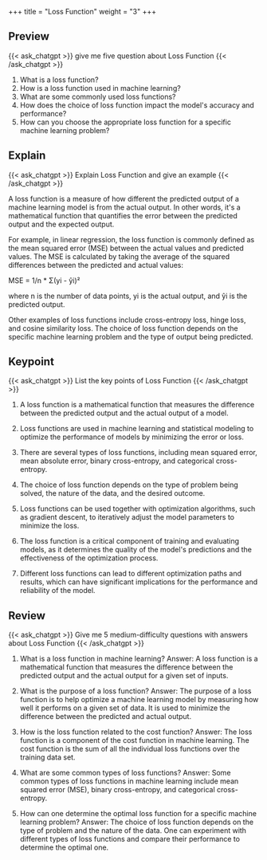 +++
title = "Loss Function"
weight = "3"
+++
## Preview
{{< ask_chatgpt >}}
give me five question about Loss Function
{{< /ask_chatgpt >}}

1. What is a loss function?
2. How is a loss function used in machine learning?
3. What are some commonly used loss functions?
4. How does the choice of loss function impact the model's accuracy and performance?
5. How can you choose the appropriate loss function for a specific machine learning problem?   

## Explain
{{< ask_chatgpt >}}
Explain Loss Function and give an example
{{< /ask_chatgpt >}}

A loss function is a measure of how different the predicted output of a machine learning model is from the actual output. In other words, it's a mathematical function that quantifies the error between the predicted output and the expected output.

For example, in linear regression, the loss function is commonly defined as the mean squared error (MSE) between the actual values and predicted values. The MSE is calculated by taking the average of the squared differences between the predicted and actual values:

MSE = 1/n * Σ(yi - ŷi)² 

where n is the number of data points, yi is the actual output, and ŷi is the predicted output.

Other examples of loss functions include cross-entropy loss, hinge loss, and cosine similarity loss. The choice of loss function depends on the specific machine learning problem and the type of output being predicted.   

## Keypoint
{{< ask_chatgpt >}}
List the key points of Loss Function
{{< /ask_chatgpt >}}

1. A loss function is a mathematical function that measures the difference between the predicted output and the actual output of a model.

2. Loss functions are used in machine learning and statistical modeling to optimize the performance of models by minimizing the error or loss.

3. There are several types of loss functions, including mean squared error, mean absolute error, binary cross-entropy, and categorical cross-entropy.

4. The choice of loss function depends on the type of problem being solved, the nature of the data, and the desired outcome.

5. Loss functions can be used together with optimization algorithms, such as gradient descent, to iteratively adjust the model parameters to minimize the loss.

6. The loss function is a critical component of training and evaluating models, as it determines the quality of the model's predictions and the effectiveness of the optimization process.

7. Different loss functions can lead to different optimization paths and results, which can have significant implications for the performance and reliability of the model.   

## Review
{{< ask_chatgpt >}}
Give me 5 medium-difficulty questions with answers about Loss Function
{{< /ask_chatgpt >}}

1. What is a loss function in machine learning?
Answer: A loss function is a mathematical function that measures the difference between the predicted output and the actual output for a given set of inputs.

2. What is the purpose of a loss function?
Answer: The purpose of a loss function is to help optimize a machine learning model by measuring how well it performs on a given set of data. It is used to minimize the difference between the predicted and actual output.

3. How is the loss function related to the cost function?
Answer: The loss function is a component of the cost function in machine learning. The cost function is the sum of all the individual loss functions over the training data set.

4. What are some common types of loss functions?
Answer: Some common types of loss functions in machine learning include mean squared error (MSE), binary cross-entropy, and categorical cross-entropy.

5. How can one determine the optimal loss function for a specific machine learning problem?
Answer: The choice of loss function depends on the type of problem and the nature of the data. One can experiment with different types of loss functions and compare their performance to determine the optimal one.   

